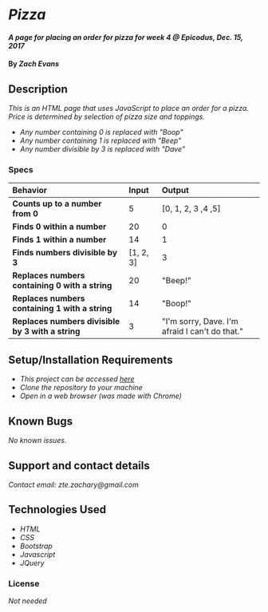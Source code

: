# _Pizza_

#### _A page for placing an order for pizza for week 4 @ Epicodus, Dec. 15, 2017_

#### By _**Zach Evans**_

## Description

_This is an HTML page that uses JavaScript to place an order for a pizza. Price is determined by selection of pizza size and toppings._
* _Any number containing 0 is replaced with "Boop"_
* _Any number containing 1 is replaced with "Beep"_
* _Any number divisible by 3 is replaced with "Dave"_




### Specs
| Behavior | Input | Output |
| :-------------     | :------------- | :-------------
| **Counts up to a number from 0** | 5 | [0, 1, 2, 3 ,4 ,5] |
| **Finds 0 within a number**| 20 | 0 |
| **Finds 1 within a number**| 14 | 1 |
| **Finds numbers divisible by 3**| [1, 2, 3] | 3 |
| **Replaces numbers containing 0 with a string**| 20 | "Beep!" |
| **Replaces numbers containing 1 with a string**| 14 | "Boop!" |
| **Replaces numbers divisible by 3 with a string**| 3 | "I'm sorry, Dave. I'm afraid I can't do that." |


## Setup/Installation Requirements

* _This project can be accessed [here](https://github.com/ZEvans1/beep-boop.git)_
* _Clone the repository to your machine_
* _Open in a web browser (was made with Chrome)_

## Known Bugs

_No known issues._

## Support and contact details

_Contact email: zte.zachary@gmail.com_

## Technologies Used

* _HTML_
* _CSS_
* _Bootstrap_
* _Javascript_
* _JQuery_


### License

*Not needed*
